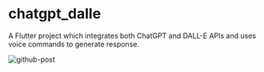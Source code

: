 # chatgpt_dalle

A Flutter project which integrates both ChatGPT and DALL-E APIs and uses voice commands to generate response.


![github-post](https://user-images.githubusercontent.com/43003421/230734831-920f1e19-bed3-45b2-9522-b4e36e9fafac.png)
